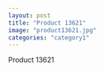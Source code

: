 ```yaml
---
layout: post
title: "Product 13621"
image: "product13621.jpg"
categories: "category1"
---
```

Product 13621
